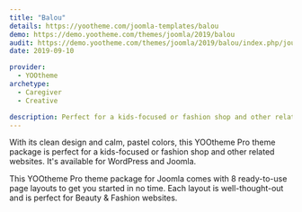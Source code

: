 ```yaml
---
title: "Balou"
details: https://yootheme.com/joomla-templates/balou
demo: https://demo.yootheme.com/themes/joomla/2019/balou
audit: https://demo.yootheme.com/themes/joomla/2019/balou/index.php/journal
date: 2019-09-10

provider:
  - YOOtheme
archetype:
  - Caregiver
  - Creative

description: Perfect for a kids-focused or fashion shop and other related websites.
---
```


With its clean design and calm, pastel colors, this YOOtheme Pro theme package is perfect for a kids-focused or fashion shop and other related websites. It's available for WordPress and Joomla.

This YOOtheme Pro theme package for Joomla comes with 8 ready-to-use page layouts to get you started in no time. Each layout is well-thought-out and is perfect for Beauty & Fashion websites.
